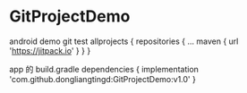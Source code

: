 # GitProjectDemo
android demo git test
	allprojects {
		repositories {
			...
			maven { url 'https://jitpack.io' }
		}
	}
  
  app 的 build.gradle
 	dependencies {
	        implementation 'com.github.dongliangtingd:GitProjectDemo:v1.0'
	}

  
